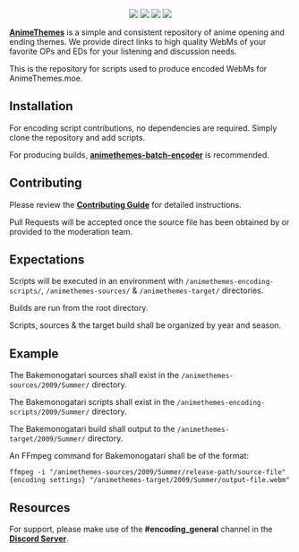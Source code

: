 <p align="center">
<a href="https://discordapp.com/invite/m9zbVyQ"><img src="https://img.shields.io/discord/354388306580078594.svg?label=&logo=discord&logoColor=ffffff&color=7389D8&labelColor=6A7EC2"></a>
<a href="https://github.com/AnimeThemes/animethemes-server/blob/wiki/LICENSE"><img src="https://img.shields.io/github/license/AnimeThemes/animethemes-server"></a>
<a href="https://reddit.com/r/AnimeThemes"><img src="https://img.shields.io/reddit/subreddit-subscribers/AnimeThemes?style=social"></a>
<a href="https://twitter.com/AnimeThemesMoe"><img src="https://img.shields.io/twitter/follow/AnimeThemesMoe?style=social"></a>
</p>

[**AnimeThemes**](https://animethemes.moe/) is a simple and consistent repository of anime opening and ending themes. We provide direct links to high quality WebMs of your favorite OPs and EDs for your listening and discussion needs.

This is the repository for scripts used to produce encoded WebMs for AnimeThemes.moe.

## Installation

For encoding script contributions, no dependencies are required. Simply clone the repository and add scripts.

For producing builds, [**animethemes-batch-encoder**](https://pypi.org/project/animethemes-batch-encoder/) is recommended.

## Contributing

Please review the [**Contributing Guide**](https://github.com/AnimeThemes/animethemes-encoding-scripts/blob/main/.github/CONTRIBUTING.md) for detailed instructions.

Pull Requests will be accepted once the source file has been obtained by or provided to the moderation team.

## Expectations

Scripts will be executed in an environment with `/animethemes-encoding-scripts/`, `/animethemes-sources/` & `/animethemes-target/` directories.

Builds are run from the root directory.

Scripts, sources & the target build shall be organized by year and season.

## Example

The Bakemonogatari sources shall exist in the `/animethemes-sources/2009/Summer/` directory.

The Bakemonogatari scripts shall exist in the `/animethemes-encoding-scripts/2009/Summer/` directory.

The Bakemonogatari build shall output to the `/animethemes-target/2009/Summer/` directory.

An FFmpeg command for Bakemonogatari shall be of the format:

`ffmpeg -i "/animethemes-sources/2009/Summer/release-path/source-file" {encoding settings} "/animethemes-target/2009/Summer/output-file.webm"`

## Resources

For support, please make use of the **#encoding_general** channel in the [**Discord Server**](https://discordapp.com/invite/m9zbVyQ).